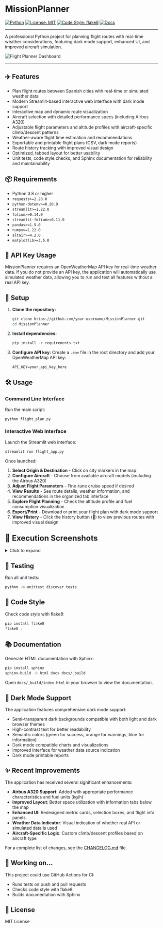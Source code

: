 # MissionPlanner

[![Python](https://img.shields.io/badge/python-3.8%2B-blue.svg)](https://www.python.org/downloads/)
[![License: MIT](https://img.shields.io/badge/License-MIT-yellow.svg)](LICENSE)
[![Code Style: flake8](https://img.shields.io/badge/code%20style-flake8-brightgreen.svg)](https://flake8.pycqa.org/en/latest/)
[![Docs](https://img.shields.io/badge/docs-Sphinx-informational)](docs/_build/index.html)

---

A professional Python project for planning flight routes with real-time weather considerations, featuring dark mode support, enhanced UI, and improved aircraft simulation.

![Flight Planner Dashboard](https://i.gifer.com/Lx0q.gif)

---

## ✈️ Features
- Plan flight routes between Spanish cities with real-time or simulated weather data
- Modern Streamlit-based interactive web interface with dark mode support
- Interactive map and dynamic route visualization
- Aircraft selection with detailed performance specs (including Airbus A320)
- Adjustable flight parameters and altitude profiles with aircraft-specific climb/descent patterns
- Weather-aware flight time estimation and recommendations
- Exportable and printable flight plans (CSV, dark mode reports)
- Route history tracking with improved visual design
- Optimized, tabbed layout for better usability
- Unit tests, code style checks, and Sphinx documentation for reliability and maintainability

## 📦 Requirements
- Python 3.8 or higher
- `requests>=2.28.0`
- `python-dotenv>=0.20.0`
- `streamlit>=1.22.0`
- `folium>=0.14.0`
- `streamlit-folium>=0.11.0`
- `pandas>=1.5.0`
- `numpy>=1.22.0`
- `altair>=4.2.0`
- `matplotlib>=3.5.0`

## 🔑 API Key Usage
MissionPlanner requires an OpenWeatherMap API key for real-time weather data. If you do not provide an API key, the application will automatically use simulated weather data, allowing you to run and test all features without a real API key.

## 🚀 Setup
1. **Clone the repository:**
   ```sh
   git clone https://github.com/your-username/MissionPlanner.git
   cd MissionPlanner
   ```
2. **Install dependencies:**
   ```sh
   pip install -r requirements.txt
   ```
3. **Configure API key:**
   Create a `.env` file in the root directory and add your OpenWeatherMap API key:
   ```env
   API_KEY=your_api_key_here
   ```

## 🛠️ Usage

### Command Line Interface
Run the main script:
```sh
python flight_plan.py
```

### Interactive Web Interface
Launch the Streamlit web interface:
```sh
streamlit run flight_app.py
```

Once launched:
1. **Select Origin & Destination** - Click on city markers in the map
2. **Configure Aircraft** - Choose from available aircraft models (including the Airbus A320)
3. **Adjust Flight Parameters** - Fine-tune cruise speed if desired
4. **View Results** - See route details, weather information, and recommendations in the organized tab interface
5. **Explore Flight Planning** - Check the altitude profile and fuel consumption visualization
6. **Export/Print** - Download or print your flight plan with dark mode support
7. **View History** - Click the history button (📜) to view previous routes with improved visual design

## <span style="font-size:1.2em; font-weight:bold;">📸 Execution Screenshots</span>

<details>
<summary style="">Click to expand</summary>
<br>
<div align="center">
  <img src="screenshots/1.png" alt="Execution Screenshot 1" width="1800" style="margin-bottom:20px; box-shadow:0 4px 16px #0002; border-radius:8px;"/>
  <br>
  <img src="screenshots/2.png" alt="Execution Screenshot 2" width="1800" style="margin-bottom:20px; box-shadow:0 4px 16px #0002; border-radius:8px;"/>
  <br>
  <img src="screenshots/3.png" alt="Execution Screenshot 3" width="1800" style="box-shadow:0 4px 16px #0002; border-radius:8px;"/>
</div>
</details>

## 🧪 Testing
Run all unit tests:
```sh
python -m unittest discover tests
```

## 🧹 Code Style
Check code style with flake8:
```sh
pip install flake8
flake8 .
```

## 📚 Documentation
Generate HTML documentation with Sphinx:
```sh
pip install sphinx
sphinx-build -b html docs docs/_build
```

Open `docs/_build/index.html` in your browser to view the documentation.

## 🌙 Dark Mode Support
The application features comprehensive dark mode support:
- Semi-transparent dark backgrounds compatible with both light and dark browser themes
- High-contrast text for better readability
- Semantic colors (green for success, orange for warnings, blue for information)
- Dark mode compatible charts and visualizations
- Improved interface for weather data source indication
- Dark mode printable reports

## ✨ Recent Improvements
The application has received several significant enhancements:
- **Airbus A320 Support**: Added with appropriate performance characteristics and fuel units (kg/h)
- **Improved Layout**: Better space utilization with information tabs below the map
- **Enhanced UI**: Redesigned metric cards, selection boxes, and flight info panels
- **Weather Data Indicator**: Visual indication of whether real API or simulated data is used
- **Aircraft-Specific Logic**: Custom climb/descent profiles based on aircraft type

For a complete list of changes, see the [CHANGELOG.md](CHANGELOG.md) file.

## 🤖 Working on...
This project could use GitHub Actions for CI:
- Runs tests on push and pull requests
- Checks code style with flake8
- Builds documentation with Sphinx

## 📄 License
MIT License
